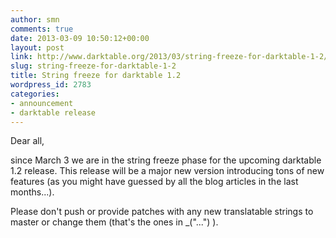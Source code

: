 ```yaml
---
author: smn
comments: true
date: 2013-03-09 10:50:12+00:00
layout: post
link: http://www.darktable.org/2013/03/string-freeze-for-darktable-1-2/
slug: string-freeze-for-darktable-1-2
title: String freeze for darktable 1.2
wordpress_id: 2783
categories:
- announcement
- darktable release
---
```


Dear all,

since March 3 we are in the string freeze phase for the upcoming darktable 1.2 release. This release will be a major new version introducing tons of new features (as you might have guessed by all the blog articles in the last months...).

Please don't push or provide patches with any new translatable strings to master or change them (that's the ones in _("...") ).
